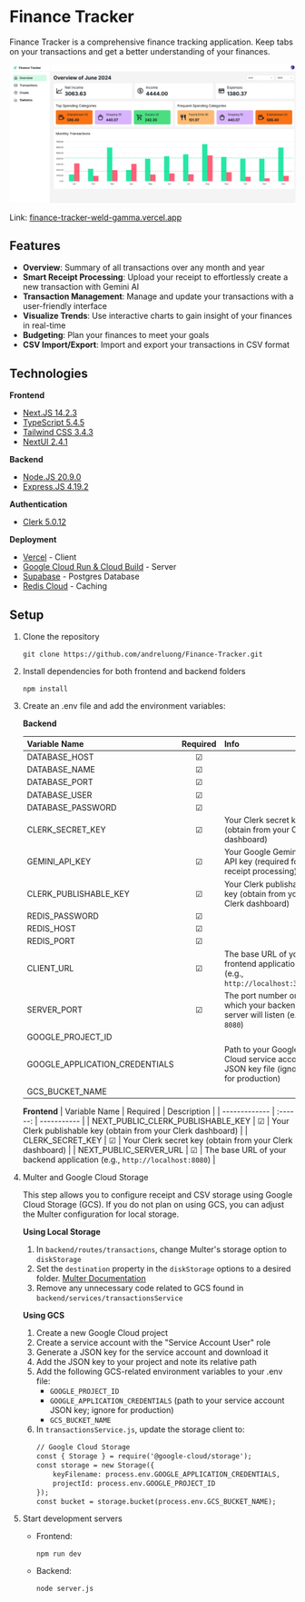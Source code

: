 # Finance Tracker

Finance Tracker is a comprehensive finance tracking application. Keep tabs on your transactions and get a better understanding of your finances.

!["Overview"](/frontend/public/assets/images/overview.png "Overview")

Link: [finance-tracker-weld-gamma.vercel.app](https://finance-tracker-weld-gamma.vercel.app)



## Features

- **Overview**: Summary of all transactions over any month and year
- **Smart Receipt Processing**: Upload your receipt to effortlessly create a new transaction with Gemini AI
- **Transaction Management**: Manage and update your transactions with a user-friendly interface
- **Visualize Trends**: Use interactive charts to gain insight of your finances in real-time
- **Budgeting**: Plan your finances to meet your goals
- **CSV Import/Export**: Import and export your transactions in CSV format


## Technologies

**Frontend**
- [Next.JS 14.2.3](https://nextjs.org/)
- [TypeScript 5.4.5](https://www.typescriptlang.org/)
- [Tailwind CSS 3.4.3](https://tailwindcss.com/)
- [NextUI 2.4.1](https://nextui.org/)

**Backend**
- [Node.JS 20.9.0](https://nodejs.org/en)
- [Express.JS 4.19.2](https://expressjs.com/)

**Authentication**
- [Clerk 5.0.12](https://clerk.com/)

**Deployment**
- [Vercel](https://vercel.com/home) - Client
- [Google Cloud Run & Cloud Build](https://cloud.google.com/?hl=en) - Server
- [Supabase](https://supabase.com/) - Postgres Database
- [Redis Cloud](https://redis.io/) - Caching


## Setup

1. Clone the repository
    ```
    git clone https://github.com/andreluong/Finance-Tracker.git
    ```

2. Install dependencies for both frontend and backend folders
    ```
    npm install
    ```

3. Create an .env file and add the environment variables:

    **Backend**

    | Variable Name | Required | Info |
    | ------------- | :------: | ----------- |
    | DATABASE_HOST | &#9745; |  |
    | DATABASE_NAME | &#9745; |  |
    | DATABASE_PORT | &#9745; |  |
    | DATABASE_USER | &#9745; |  |
    | DATABASE_PASSWORD | &#9745; |  |
    | CLERK_SECRET_KEY | &#9745; | Your Clerk secret key (obtain from your Clerk dashboard) |
    | GEMINI_API_KEY | &#9745; | Your Google Gemini API key (required for receipt processing) |
    | CLERK_PUBLISHABLE_KEY | &#9745; | Your Clerk publishable key (obtain from your Clerk dashboard) |
    | REDIS_PASSWORD | &#9745; |  |
    | REDIS_HOST | &#9745; |  |
    | REDIS_PORT | &#9745; |  |
    | CLIENT_URL | &#9745; | The base URL of your frontend application (e.g., `http://localhost:3000`) |
    | SERVER_PORT | &#9745; | The port number on which your backend server will listen (e.g., `8080`) |
    | GOOGLE_PROJECT_ID | |  |
    | GOOGLE_APPLICATION_CREDENTIALS | | Path to your Google Cloud service account JSON key file (ignore for production) |
    | GCS_BUCKET_NAME | |  |

    **Frontend**
    | Variable Name | Required | Description |
    | ------------- | :------: | ----------- |
    | NEXT_PUBLIC_CLERK_PUBLISHABLE_KEY | &#9745; | Your Clerk publishable key (obtain from your Clerk dashboard) |
    | CLERK_SECRET_KEY | &#9745; | Your Clerk secret key (obtain from your Clerk dashboard) |
    | NEXT_PUBLIC_SERVER_URL | &#9745; | The base URL of your backend application (e.g., `http://localhost:8080`) |

4. Multer and Google Cloud Storage

    This step allows you to configure receipt and CSV storage using Google Cloud Storage (GCS). If you do not plan on using GCS, you can adjust the Multer configuration for local storage.
    
    **Using Local Storage**
    1. In `backend/routes/transactions`, change Multer's storage option to `diskStorage`
    2. Set the `destination` property in the `diskStorage` options to a desired folder. [Multer Documentation](https://expressjs.com/en/resources/middleware/multer.html)
    3. Remove any unnecessary code related to GCS found in `backend/services/transactionsService`

    **Using GCS**
    1. Create a new Google Cloud project
    2. Create a service account with the "Service Account User" role
    3. Generate a JSON key for the service account and download it
    4. Add the JSON key to your project and note its relative path
    5. Add the following GCS-related environment variables to your .env file:
        - `GOOGLE_PROJECT_ID`
        - `GOOGLE_APPLICATION_CREDENTIALS` (path to your service account JSON key; ignore for production)
        - `GCS_BUCKET_NAME`
    6. In `transactionsService.js`, update the storage client to:
        ```
        // Google Cloud Storage
        const { Storage } = require('@google-cloud/storage');
        const storage = new Storage({
            keyFilename: process.env.GOOGLE_APPLICATION_CREDENTIALS,
            projectId: process.env.GOOGLE_PROJECT_ID
        });
        const bucket = storage.bucket(process.env.GCS_BUCKET_NAME);
        ```

5. Start development servers
    - Frontend: 
        ```
        npm run dev
        ```
    - Backend: 
        ```
        node server.js
        ```
